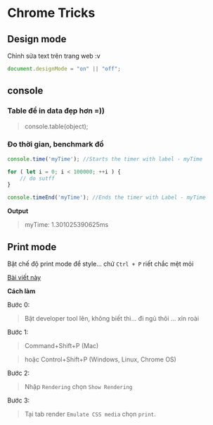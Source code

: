 # Chrome Tricks 

## Design mode

Chỉnh sửa text trên trang web :v 

```javascript
document.designMode = "on" || "off";
```

## console 

### Table để in data đẹp hơn =))

> console.table(object);


### Đo thời gian, benchmark đồ 

```javascript
console.time('myTime'); //Starts the timer with label - myTime

for ( let i = 0; i < 100000; ++i ) {
    // do sutff 
}

console.timeEnd('myTime'); //Ends the timer with Label - myTime

```

**Output**
> myTime: 1.301025390625ms


## Print mode 

Bật chế độ print mode để style... chứ `Ctrl + P` riết chắc mệt mỏi 

[Bài viết này](https://developers.google.com/web/tools/chrome-devtools/css/print-preview)

**Cách làm** 

Bước 0: 
> Bật developer tool lên, không biết thì... đi ngủ thôi ... xỉn roài

Bước 1: 
> Command+Shift+P (Mac) 

> hoặc Control+Shift+P (Windows, Linux, Chrome OS)

Bước 2: 

> Nhập `Rendering`  chọn `Show Rendering`

Bước 3: 

> Tại tab render `Emulate CSS media` chọn `print`.


